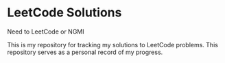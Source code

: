 # LeetCode Solutions

Need to LeetCode or NGMI    


This is my repository for tracking my solutions to LeetCode problems. This repository serves as a personal record of my progress.    

